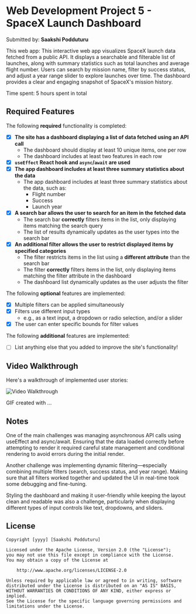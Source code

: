 # Web Development Project 5 - SpaceX Launch Dashboard

Submitted by: **Saakshi Podduturu**

This web app: This interactive web app visualizes SpaceX launch data fetched from a public API. It displays a searchable and filterable list of launches, along with summary statistics such as total launches and average flight number. Users can search by mission name, filter by success status, and adjust a year range slider to explore launches over time. The dashboard provides a clear and engaging snapshot of SpaceX's mission history.

Time spent: 5 hours spent in total

## Required Features

The following **required** functionality is completed:

- [x] **The site has a dashboard displaying a list of data fetched using an API call**
  - The dashboard should display at least 10 unique items, one per row
  - The dashboard includes at least two features in each row
- [x] **`useEffect` React hook and `async`/`await` are used**
- [x] **The app dashboard includes at least three summary statistics about the data** 
  - The app dashboard includes at least three summary statistics about the data, such as:
    - Flight number
    - Success
    - Launch year
- [x] **A search bar allows the user to search for an item in the fetched data**
  - The search bar **correctly** filters items in the list, only displaying items matching the search query
  - The list of results dynamically updates as the user types into the search bar
- [x] **An additional filter allows the user to restrict displayed items by specified categories**
  - The filter restricts items in the list using a **different attribute** than the search bar 
  - The filter **correctly** filters items in the list, only displaying items matching the filter attribute in the dashboard
  - The dashboard list dynamically updates as the user adjusts the filter

The following **optional** features are implemented:

- [x] Multiple filters can be applied simultaneously
- [x] Filters use different input types
  - e.g., as a text input, a dropdown or radio selection, and/or a slider
- [x] The user can enter specific bounds for filter values

The following **additional** features are implemented:

* [ ] List anything else that you added to improve the site's functionality!

## Video Walkthrough

Here's a walkthrough of implemented user stories:

<img src= 'https://app.screencastify.com/v3/watch/bDeEGU0741MDkl079Jj7' title='Video Walkthrough' width='' alt='Video Walkthrough' />

<!-- Replace this with whatever GIF tool you used! -->
GIF created with ...  
<!-- Recommended tools:
[Kap](https://getkap.co/) for macOS
[ScreenToGif](https://www.screentogif.com/) for Windows
[peek](https://github.com/phw/peek) for Linux. -->

## Notes

One of the main challenges was managing asynchronous API calls using useEffect and async/await. Ensuring that the data loaded correctly before attempting to render it required careful state management and conditional rendering to avoid errors during the initial render.

Another challenge was implementing dynamic filtering—especially combining multiple filters (search, success status, and year range). Making sure that all filters worked together and updated the UI in real-time took some debugging and fine-tuning.

Styling the dashboard and making it user-friendly while keeping the layout clean and readable was also a challenge, particularly when displaying different types of input controls like text, dropdowns, and sliders.

## License

    Copyright [yyyy] [Saakshi Podduturu]

    Licensed under the Apache License, Version 2.0 (the "License");
    you may not use this file except in compliance with the License.
    You may obtain a copy of the License at

        http://www.apache.org/licenses/LICENSE-2.0

    Unless required by applicable law or agreed to in writing, software
    distributed under the License is distributed on an "AS IS" BASIS,
    WITHOUT WARRANTIES OR CONDITIONS OF ANY KIND, either express or implied.
    See the License for the specific language governing permissions and
    limitations under the License.

